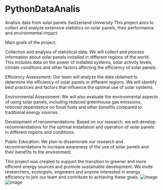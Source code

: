 # PythonDataAnalis
Analisis  data from solar panels  Switzerland University
This project aims to collect and analyze extensive statistics on solar panels, their performance and environmental impact.

Main goals of the project:

Collection and analysis of statistical data: We will collect and process information about solar panels installed in different regions of the world. This includes data on the power of installed systems, solar activity levels, climate conditions and other factors affecting the efficiency of solar panels.

Efficiency Assessment: Our team will analyze the data obtained to determine the efficiency of solar panels in different regions. We will identify best practices and factors that influence the optimal use of solar systems.

Environmental Assessment: We will also evaluate the environmental aspects of using solar panels, including reduced greenhouse gas emissions, reduced dependence on fossil fuels and other benefits compared to traditional energy sources.

Development of recommendations: Based on our research, we will develop recommendations for the optimal installation and operation of solar panels in different regions and conditions.

Public Education: We plan to disseminate our research and recommendations to increase awareness of the use of solar panels and their benefits to the environment.

This project was created to support the transition to greener and more efficient energy sources and promote sustainable development. We invite researchers, ecologists, engineers and anyone interested in energy efficiency to join our team and contribute to achieving these goals.
![image](https://github.com/zot-imortal/PythonDataAnalis/assets/78374936/db48ca1e-aeb1-4433-9da0-b6bed4e5a9ed)
![image](https://github.com/zot-imortal/PythonDataAnalis/assets/78374936/8c90cd5f-13c1-4ce8-ad3a-01b417175d2e)


